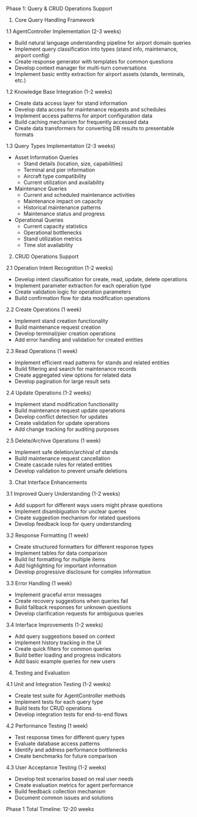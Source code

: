  Phase 1: Query & CRUD Operations Support

  1. Core Query Handling Framework

  1.1 AgentController Implementation (2-3 weeks)

  - Build natural language understanding pipeline for airport domain queries
  - Implement query classification into types (stand info, maintenance, airport config)
  - Create response generator with templates for common questions
  - Develop context manager for multi-turn conversations
  - Implement basic entity extraction for airport assets (stands, terminals, etc.)

  1.2 Knowledge Base Integration (1-2 weeks)

  - Create data access layer for stand information
  - Develop data access for maintenance requests and schedules
  - Implement access patterns for airport configuration data
  - Build caching mechanism for frequently accessed data
  - Create data transformers for converting DB results to presentable formats

  1.3 Query Types Implementation (2-3 weeks)

  - Asset Information Queries
    - Stand details (location, size, capabilities)
    - Terminal and pier information
    - Aircraft type compatibility
    - Current utilization and availability
  - Maintenance Queries
    - Current and scheduled maintenance activities
    - Maintenance impact on capacity
    - Historical maintenance patterns
    - Maintenance status and progress
  - Operational Queries
    - Current capacity statistics
    - Operational bottlenecks
    - Stand utilization metrics
    - Time slot availability

  2. CRUD Operations Support

  2.1 Operation Intent Recognition (1-2 weeks)

  - Develop intent classification for create, read, update, delete operations
  - Implement parameter extraction for each operation type
  - Create validation logic for operation parameters
  - Build confirmation flow for data modification operations

  2.2 Create Operations (1 week)

  - Implement stand creation functionality
  - Build maintenance request creation
  - Develop terminal/pier creation operations
  - Add error handling and validation for created entities

  2.3 Read Operations (1 week)

  - Implement efficient read patterns for stands and related entities
  - Build filtering and search for maintenance records
  - Create aggregated view options for related data
  - Develop pagination for large result sets

  2.4 Update Operations (1-2 weeks)

  - Implement stand modification functionality
  - Build maintenance request update operations
  - Develop conflict detection for updates
  - Create validation for update operations
  - Add change tracking for auditing purposes

  2.5 Delete/Archive Operations (1 week)

  - Implement safe deletion/archival of stands
  - Build maintenance request cancellation
  - Create cascade rules for related entities
  - Develop validation to prevent unsafe deletions

  3. Chat Interface Enhancements

  3.1 Improved Query Understanding (1-2 weeks)

  - Add support for different ways users might phrase questions
  - Implement disambiguation for unclear queries
  - Create suggestion mechanism for related questions
  - Develop feedback loop for query understanding

  3.2 Response Formatting (1 week)

  - Create structured formatters for different response types
  - Implement tables for data comparison
  - Build list formatting for multiple items
  - Add highlighting for important information
  - Develop progressive disclosure for complex information

  3.3 Error Handling (1 week)

  - Implement graceful error messages
  - Create recovery suggestions when queries fail
  - Build fallback responses for unknown questions
  - Develop clarification requests for ambiguous queries

  3.4 Interface Improvements (1-2 weeks)

  - Add query suggestions based on context
  - Implement history tracking in the UI
  - Create quick filters for common queries
  - Build better loading and progress indicators
  - Add basic example queries for new users

  4. Testing and Evaluation

  4.1 Unit and Integration Testing (1-2 weeks)

  - Create test suite for AgentController methods
  - Implement tests for each query type
  - Build tests for CRUD operations
  - Develop integration tests for end-to-end flows

  4.2 Performance Testing (1 week)

  - Test response times for different query types
  - Evaluate database access patterns
  - Identify and address performance bottlenecks
  - Create benchmarks for future comparison

  4.3 User Acceptance Testing (1-2 weeks)

  - Develop test scenarios based on real user needs
  - Create evaluation metrics for agent performance
  - Build feedback collection mechanism
  - Document common issues and solutions

  Phase 1 Total Timeline: 12-20 weeks
